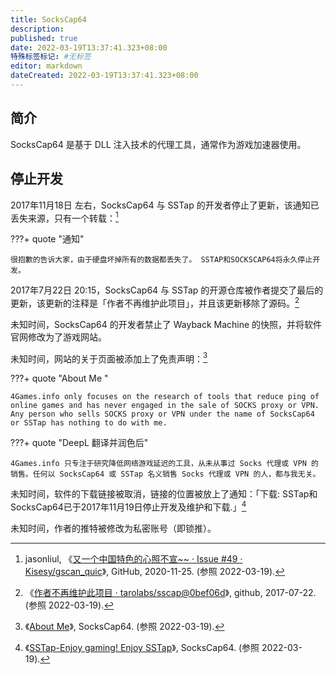 ```yaml
---
title: SocksCap64
description:
published: true
date: 2022-03-19T13:37:41.323+08:00
特殊标签标记: #无标签
editor: markdown
dateCreated: 2022-03-19T13:37:41.323+08:00
---
```


## 简介

SocksCap64 是基于 DLL 注入技术的代理工具，通常作为游戏加速器使用。

## 停止开发

2017年11月18日 左右，SocksCap64 与 SSTap 的开发者停止了更新，该通知已丢失来源，只有一个转载：[^jasonliul]

[^jasonliul]: jasonliul, 《[又一个中国特色的心照不宣~~ · Issue #49 · Kisesy/gscan_quic](https://web.archive.org/web/20201125005948/https://github.com/Kisesy/gscan_quic/issues/49)》, GitHub, 2020-11-25. (参照 2022-03-19).

???+ quote "通知"

    很抱歉的告诉大家，由于硬盘坏掉所有的数据都丢失了。 SSTAP和SOCKSCAP64将永久停止开发。 

2017年7月22日 20:15，SocksCap64 与 SSTap 的开源仓库被作者提交了最后的更新，该更新的注释是「作者不再维护此项目」，并且该更新移除了源码。[^0bef06d]

[^0bef06d]: 《[作者不再维护此项目 · tarolabs/sscap@0bef06d](https://web.archive.org/web/20220319131127/https://github.com/tarolabs/sscap/commit/0bef06d42e0dc6a471d10cd1b30b4f5e71d221b5)》, github, 2017-07-22. (参照 2022-03-19).

未知时间，SocksCap64 的开发者禁止了 Wayback Machine 的快照，并将软件官网修改为了游戏网站。

未知时间，网站的关于页面被添加上了免责声明：[^about-me]

[^about-me]: 《[About Me](https://www.sockscap64.com/about-me/)》, SocksCap64. (参照 2022-03-19).

???+ quote "About Me "

    4Games.info only focuses on the research of tools that reduce ping of online games and has never engaged in the sale of SOCKS proxy or VPN. Any person who sells SOCKS proxy or VPN under the name of SocksCap64 or SSTap has nothing to do with me.
    
???+ quote "DeepL 翻译并润色后"

    4Games.info 只专注于研究降低网络游戏延迟的工具，从未从事过 Socks 代理或 VPN 的销售。任何以 SocksCap64 或 SSTap 名义销售 Socks 代理或 VPN 的人，都与我无关。

未知时间，软件的下载链接被取消，链接的位置被放上了通知：「下载: SSTap和SocksCap64已于2017年11月19日停止开发及维护和下载.」[^enjoy]

[^enjoy]: 《[SSTap-Enjoy gaming! Enjoy SSTap](https://www.sockscap64.com/sstap-enjoy-gaming-enjoy-sstap/)》, SocksCap64. (参照 2022-03-19).

未知时间，作者的推特被修改为私密账号（即锁推）。
